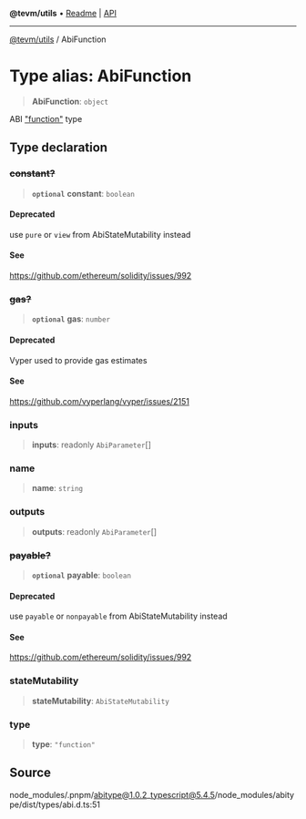 **@tevm/utils** • [Readme](../README.md) \| [API](../globals.md)

***

[@tevm/utils](../README.md) / AbiFunction

# Type alias: AbiFunction

> **AbiFunction**: `object`

ABI ["function"](https://docs.soliditylang.org/en/latest/abi-spec.html#json) type

## Type declaration

### ~~constant?~~

> **`optional`** **constant**: `boolean`

#### Deprecated

use `pure` or `view` from AbiStateMutability instead

#### See

https://github.com/ethereum/solidity/issues/992

### ~~gas?~~

> **`optional`** **gas**: `number`

#### Deprecated

Vyper used to provide gas estimates

#### See

https://github.com/vyperlang/vyper/issues/2151

### inputs

> **inputs**: readonly `AbiParameter`[]

### name

> **name**: `string`

### outputs

> **outputs**: readonly `AbiParameter`[]

### ~~payable?~~

> **`optional`** **payable**: `boolean`

#### Deprecated

use `payable` or `nonpayable` from AbiStateMutability instead

#### See

https://github.com/ethereum/solidity/issues/992

### stateMutability

> **stateMutability**: `AbiStateMutability`

### type

> **type**: `"function"`

## Source

node\_modules/.pnpm/abitype@1.0.2\_typescript@5.4.5/node\_modules/abitype/dist/types/abi.d.ts:51
